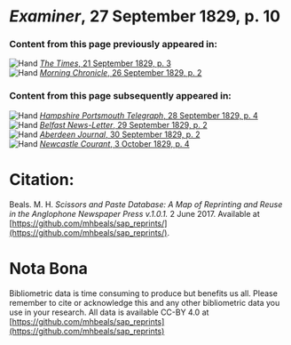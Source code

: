 # *Examiner*, 27 September 1829, p. 10  
  
### Content from this page previously appeared in:  
![Hand](http://scissorsandpaste.net/wp-content/uploads/2017/06/smallhandpointer.png) [*The Times*, 21 September 1829, p. 3](https://mhbeals.github.io/sap_html/The-Times/The-Times-21-September-1829-p-3)  
![Hand](http://scissorsandpaste.net/wp-content/uploads/2017/06/smallhandpointer.png) [*Morning Chronicle*, 26 September 1829, p. 2](https://mhbeals.github.io/sap_html/Morning-Chronicle/Morning-Chronicle-26-September-1829-p-2)  
  
### Content from this page subsequently appeared in:  
![Hand](http://scissorsandpaste.net/wp-content/uploads/2017/06/smallhandpointer.png) [*Hampshire Portsmouth Telegraph*, 28 September 1829, p. 4](https://mhbeals.github.io/sap_html/Hampshire-Portsmouth-Telegraph/Hampshire-Portsmouth-Telegraph-28-September-1829-p-4)  
![Hand](http://scissorsandpaste.net/wp-content/uploads/2017/06/smallhandpointer.png) [*Belfast News-Letter*, 29 September 1829, p. 2](https://mhbeals.github.io/sap_html/Belfast-News-Letter/Belfast-News-Letter-29-September-1829-p-2)  
![Hand](http://scissorsandpaste.net/wp-content/uploads/2017/06/smallhandpointer.png) [*Aberdeen Journal*, 30 September 1829, p. 2](https://mhbeals.github.io/sap_html/Aberdeen-Journal/Aberdeen-Journal-30-September-1829-p-2)  
![Hand](http://scissorsandpaste.net/wp-content/uploads/2017/06/smallhandpointer.png) [*Newcastle Courant*, 3 October 1829, p. 4](https://mhbeals.github.io/sap_html/Newcastle-Courant/Newcastle-Courant-3-October-1829-p-4)  


# Citation: 

Beals. M. H. *Scissors and Paste Database: A Map of Reprinting and Reuse in the Anglophone Newspaper Press v.1.0.1.* 2 June 2017. Available at [https://github.com/mhbeals/sap_reprints/](https://github.com/mhbeals/sap_reprints/). 

# Nota Bona

Bibliometric data is time consuming to produce but benefits us all. Please remember to cite or acknowledge this and any other bibliometric data you use in your research. All data is available CC-BY 4.0 at [https://github.com/mhbeals/sap_reprints](https://github.com/mhbeals/sap_reprints)